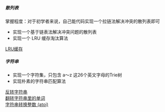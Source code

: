 ##### 散列表

掌握程度：对于初学者来说，自己能代码实现一个拉链法解决冲突的散列表即可
* 实现一个基于链表法解决冲突问题的散列表
* 实现一个 LRU 缓存淘汰算法

[LRU缓存](../../src/main/java/com/kandy/algorithm/week02/L05_C146LRU缓存.java)<br/>

##### 字符串
* 实现一个字符集，只包含 a～z 这26个英文字母的Trie树
* 实现朴素的字符串匹配算法

[反转字符串](https://leetcode.cn/problems/reverse-string/description/)<br/>
[翻转字符串里的单词](https://leetcode.cn/problems/reverse-words-in-a-string/description/)<br/>
[字符串转换整数 (atoi)](../../src/main/java/com/kandy/algorithm/week09/字符串转整数模板_LC8.java)<br/>


